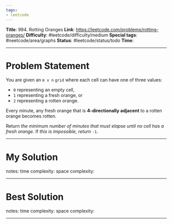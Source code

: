 ```yaml
---
tags:
- leetcode
---
```

**Title**: 994. Rotting Oranges
**Link**: https://leetcode.com/problems/rotting-oranges/
**Difficulty**: #leetcode/difficulty/medium 
**Special tags**: #neetcode/area/graphs 
**Status**: #leetcode/status/todo 
**Time**: 

---
# Problem Statement
You are given an `m x n` `grid` where each cell can have one of three values:

-   `0` representing an empty cell,
-   `1` representing a fresh orange, or
-   `2` representing a rotten orange.

Every minute, any fresh orange that is **4-directionally adjacent** to a rotten orange becomes rotten.

Return _the minimum number of minutes that must elapse until no cell has a fresh orange_. If _this is impossible, return_ `-1`.

---
# My Solution

notes: 
time complexity: 
space complexity: 

---
# Best Solution

notes: 
time complexity: 
space complexity: 

---

